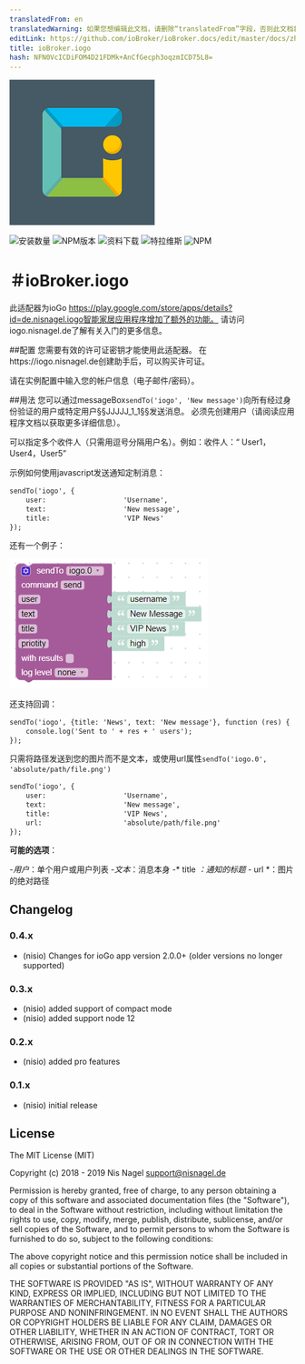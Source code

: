 ```yaml
---
translatedFrom: en
translatedWarning: 如果您想编辑此文档，请删除“translatedFrom”字段，否则此文档将再次自动翻译
editLink: https://github.com/ioBroker/ioBroker.docs/edit/master/docs/zh-cn/adapterref/iobroker.iogo/README.md
title: ioBroker.iogo
hash: NFN0VcICDiFOM4D21FDMk+AnCfGecph3oqzmICD75L8=
---
```

![商标](../../../en/adapterref/iobroker.iogo/admin/iogo.png)

![安装数量](http://iobroker.live/badges/iogo-stable.svg)
![NPM版本](http://img.shields.io/npm/v/iobroker.iogo.svg)
![资料下载](https://img.shields.io/npm/dm/iobroker.iogo.svg)
![特拉维斯](http://img.shields.io/travis/nisiode/ioBroker.iogo/master.svg)
![NPM](https://nodei.co/npm/iobroker.iogo.png?downloads=true)

＃ioBroker.iogo
=================

此适配器为ioGo https://play.google.com/store/apps/details?id=de.nisnagel.iogo智能家居应用程序增加了额外的功能。
请访问iogo.nisnagel.de了解有关入门的更多信息。

##配置
您需要有效的许可证密钥才能使用此适配器。
在https://iogo.nisnagel.de创建助手后，可以购买许可证。

请在实例配置中输入您的帐户信息（电子邮件/密码）。

##用法
您可以通过messageBox```sendTo('iogo', 'New message')```向所有经过身份验证的用户或特定用户§§JJJJJ_1_1§§发送消息。
必须先创建用户（请阅读应用程序文档以获取更多详细信息）。

可以指定多个收件人（只需用逗号分隔用户名）。例如：收件人：“ User1，User4，User5”

示例如何使用javascript发送通知定制消息：

```
sendTo('iogo', {
    user:                   'Username',
    text:                   'New message',
    title:                  'VIP News'
});
```

还有一个例子：

![块状](../../../en/adapterref/iobroker.iogo/img/blockly.png)

还支持回调：

```
sendTo('iogo', {title: 'News', text: 'New message'}, function (res) {
    console.log('Sent to ' + res + ' users');
});
```

只需将路径发送到您的图片而不是文本，或使用url属性```sendTo('iogo.0', 'absolute/path/file.png')```

```
sendTo('iogo', {
    user:                   'Username',
    text:                   'New message',
    title:                  'VIP News',
    url:                    'absolute/path/file.png'
});
```

**可能的选项**：

-*用户*：单个用户或用户列表
-*文本*：消息本身
-* title *：通知的标题
-* url *：图片的绝对路径

## Changelog

### 0.4.x
* (nisio) Changes for ioGo app version 2.0.0+ (older versions no longer supported)

### 0.3.x
* (nisio) added support of compact mode
* (nisio) added support node 12

### 0.2.x
* (nisio) added pro features

### 0.1.x
* (nisio) initial release

## License
The MIT License (MIT)

Copyright (c) 2018 - 2019 Nis Nagel <support@nisnagel.de>

Permission is hereby granted, free of charge, to any person obtaining a copy
of this software and associated documentation files (the "Software"), to deal
in the Software without restriction, including without limitation the rights
to use, copy, modify, merge, publish, distribute, sublicense, and/or sell
copies of the Software, and to permit persons to whom the Software is
furnished to do so, subject to the following conditions:

The above copyright notice and this permission notice shall be included in
all copies or substantial portions of the Software.

THE SOFTWARE IS PROVIDED "AS IS", WITHOUT WARRANTY OF ANY KIND, EXPRESS OR
IMPLIED, INCLUDING BUT NOT LIMITED TO THE WARRANTIES OF MERCHANTABILITY,
FITNESS FOR A PARTICULAR PURPOSE AND NONINFRINGEMENT. IN NO EVENT SHALL THE
AUTHORS OR COPYRIGHT HOLDERS BE LIABLE FOR ANY CLAIM, DAMAGES OR OTHER
LIABILITY, WHETHER IN AN ACTION OF CONTRACT, TORT OR OTHERWISE, ARISING FROM,
OUT OF OR IN CONNECTION WITH THE SOFTWARE OR THE USE OR OTHER DEALINGS IN
THE SOFTWARE.